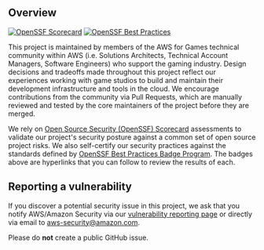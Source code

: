 ## Overview
[![OpenSSF Scorecard](https://api.securityscorecards.dev/projects/github.com/aws-games/cloud-game-development-toolkit/badge)](https://api.securityscorecards.dev/projects/github.com/aws-games/cloud-game-development-toolkit) [![OpenSSF Best Practices](https://www.bestpractices.dev/projects/9377/badge)](https://www.bestpractices.dev/projects/9377)

This project is maintained by members of the AWS for Games technical community within AWS (i.e. Solutions Architects, Technical Account Managers, Software Engineers) who support the gaming industry. Design decisions and tradeoffs made throughout this project reflect our experiences working with game studios to build and maintain their development infrastructure and tools in the cloud. We encourage contributions from the community via Pull Requests, which are manually reviewed and tested by the core maintainers of the project before they are merged.

We rely on [Open Source Security (OpenSSF) Scorecard](https://securityscorecards.dev/) assessments to validate our project's security posture against a common set of open source project risks. We also self-certify our security practices against the standards defined by [OpenSSF Best Practices Badge Program](https://www.bestpractices.dev/en). The badges above are hyperlinks that you can follow to review the results of each.


## Reporting a vulnerability

If you discover a potential security issue in this project, we ask that you notify AWS/Amazon Security via our [vulnerability reporting page](http://aws.amazon.com/security/vulnerability-reporting/) or directly via email to <aws-security@amazon.com>.

Please do **not** create a public GitHub issue.
